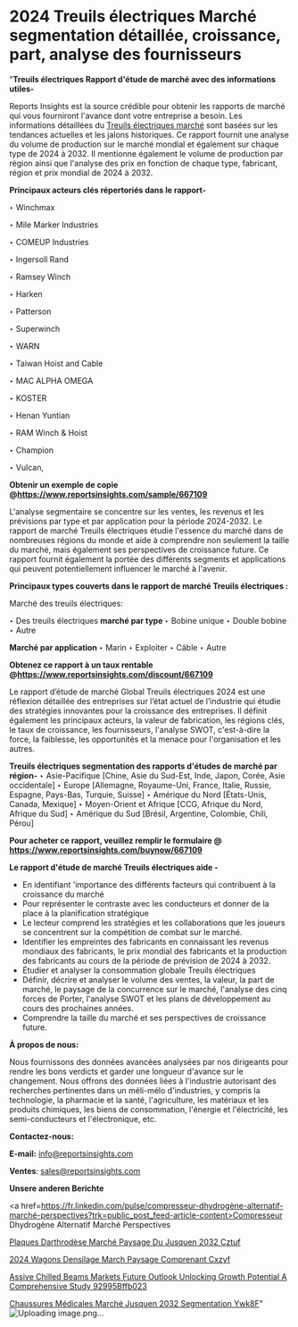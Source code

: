 # 2024 Treuils électriques Marché segmentation détaillée, croissance, part, analyse des fournisseurs

"<strong>Treuils électriques Rapport d'étude de marché avec des informations utiles-</strong>

Reports Insights est la source crédible pour obtenir les rapports de marché qui vous fourniront l'avance dont votre entreprise a besoin. Les informations détaillées du <a href=https://www.reportsinsights.com/sample/667109>Treuils électriques marché</a> sont basées sur les tendances actuelles et les jalons historiques. Ce rapport fournit une analyse du volume de production sur le marché mondial et également sur chaque type de 2024 à 2032. Il mentionne également le volume de production par région ainsi que l'analyse des prix en fonction de chaque type, fabricant, région et prix mondial de 2024 à 2032.

<b>Principaux acteurs clés répertoriés dans le rapport-</b>

‣ Winchmax

‣ Mile Marker Industries

‣ COMEUP Industries

‣ Ingersoll Rand

‣ Ramsey Winch

‣ Harken

‣ Patterson

‣ Superwinch

‣ WARN

‣ Taiwan Hoist and Cable

‣ MAC ALPHA OMEGA

‣ KOSTER

‣ Henan Yuntian

‣ RAM Winch & Hoist

‣ Champion

‣ Vulcan,

<strong><b>Obtenir un exemple de copie @</b></strong><a href=https://www.reportsinsights.com/sample/667109><strong><b>https://www.reportsinsights.com/sample/667109</b></strong></a>

L'analyse segmentaire se concentre sur les ventes, les revenus et les prévisions par type et par application pour la période 2024-2032. Le rapport de marché Treuils électriques étudie l'essence du marché dans de nombreuses régions du monde et aide à comprendre non seulement la taille du marché, mais également ses perspectives de croissance future. Ce rapport fournit également la portée des différents segments et applications qui peuvent potentiellement influencer le marché à l'avenir.

<strong>Principaux types couverts dans le rapport de marché Treuils électriques :</strong>

Marché des treuils électriques:

‣  Des treuils électriques <strong> marché <strong> par type </strong> </strong>
‣ Bobine unique
‣ Double bobine
‣ Autre

<strong>Marché par application </strong>
‣ Marin
‣ Exploiter
‣ Câble
‣ Autre

<strong><b>Obtenez ce rapport à un taux rentable @</b></strong><a href=https://www.reportsinsights.com/discount/667109><strong><b>https://www.reportsinsights.com/discount/667109</b></strong></a>

Le rapport d’étude de marché Global Treuils électriques 2024 est une réflexion détaillée des entreprises sur l’état actuel de l’industrie qui étudie des stratégies innovantes pour la croissance des entreprises. Il définit également les principaux acteurs, la valeur de fabrication, les régions clés, le taux de croissance, les fournisseurs, l'analyse SWOT, c'est-à-dire la force, la faiblesse, les opportunités et la menace pour l'organisation et les autres.

<strong>Treuils électriques segmentation des rapports d'études de marché par région-</strong>
‣ Asie-Pacifique [Chine, Asie du Sud-Est, Inde, Japon, Corée, Asie occidentale]
‣ Europe [Allemagne, Royaume-Uni, France, Italie, Russie, Espagne, Pays-Bas, Turquie, Suisse]
‣ Amérique du Nord [États-Unis, Canada, Mexique]
‣ Moyen-Orient et Afrique [CCG, Afrique du Nord, Afrique du Sud]
‣ Amérique du Sud [Brésil, Argentine, Colombie, Chili, Pérou]

<strong>Pour acheter ce rapport, veuillez remplir le formulaire @   <a href=https://www.reportsinsights.com/buynow/667109>https://www.reportsinsights.com/buynow/667109</a></strong>

<strong>Le rapport d'étude de marché Treuils électriques aide -</strong>
<ul>
  <li>En identifiant 'importance des différents facteurs qui contribuent à la croissance du marché</li>
  <li>Pour représenter le contraste avec les conducteurs et donner de la place à la planification stratégique</li>
  <li>Le lecteur comprend les stratégies et les collaborations que les joueurs se concentrent sur la compétition de combat sur le marché.</li>
  <li>Identifier les empreintes des fabricants en connaissant les revenus mondiaux des fabricants, le prix mondial des fabricants et la production des fabricants au cours de la période de prévision de 2024 à 2032.</li>
  <li>Étudier et analyser la consommation globale Treuils électriques</li>
  <li>Définir, décrire et analyser le volume des ventes, la valeur, la part de marché, le paysage de la concurrence sur le marché, l'analyse des cinq forces de Porter, l'analyse SWOT et les plans de développement au cours des prochaines années.</li>
  <li>Comprendre la taille du marché et ses perspectives de croissance future.</li>
</ul>
<strong>À propos de nous:</strong>

Nous fournissons des données avancées analysées par nos dirigeants pour rendre les bons verdicts et garder une longueur d'avance sur le changement. Nous offrons des données liées à l'industrie autorisant des recherches pertinentes dans un méli-mélo d'industries, y compris la technologie, la pharmacie et la santé, l'agriculture, les matériaux et les produits chimiques, les biens de consommation, l'énergie et l'électricité, les semi-conducteurs et l'électronique, etc.

<strong>Contactez-nous:</strong>

<strong>E-mail:</strong> <a href=mailto:info@reportsinsights.com>info@reportsinsights.com</a>

<strong>Ventes</strong>: <a href=mailto:sales@reportsinsights.com>sales@reportsinsights.com</a>

<strong>Unsere anderen Berichte</strong>

<a href=https://fr.linkedin.com/pulse/compresseur-dhydrogène-alternatif-marché-perspectives?trk=public_post_feed-article-content>Compresseur Dhydrogène Alternatif Marché Perspectives</a>

<a href=https://fr.linkedin.com/pulse/plaques-darthrodèse-marché-paysage-du-jusquen-2032-cztuf/>Plaques Darthrodèse Marché Paysage Du Jusquen 2032 Cztuf</a>

<a href=https://www.linkedin.com/pulse/2024-wagons-densilage-march%C3%A9-paysage-comprenant-cxzyf/>2024 Wagons Densilage March Paysage Comprenant Cxzyf</a>

<a href=https://medium.com/@khalunansh/assive-chilled-beams-markets-future-outlook-unlocking-growth-potential-a-comprehensive-study-92995bffb023>Assive Chilled Beams Markets Future Outlook Unlocking Growth Potential A Comprehensive Study 92995Bffb023</a>

<a href=https://fr.linkedin.com/pulse/chaussures-médicales-marché-jusquen-2032-segmentation-ywk8f/>Chaussures Médicales Marché Jusquen 2032 Segmentation Ywk8F</a>"
![Uploading image.png…]()
